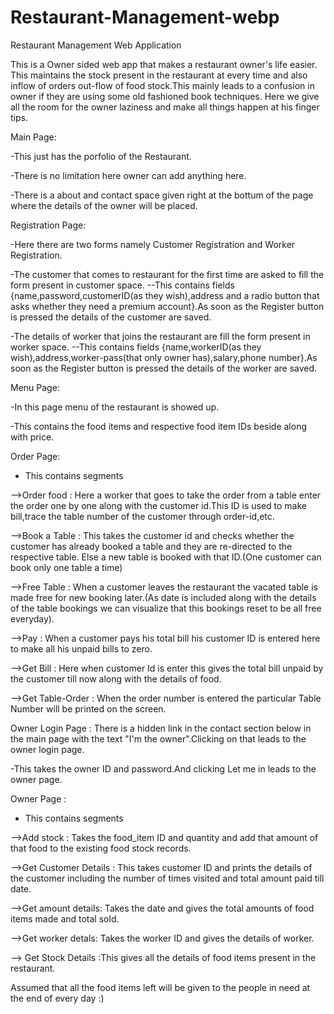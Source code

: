 # Restaurant-Management-webp
Restaurant Management Web Application

This is a Owner sided web app that makes a restaurant owner's life easier.
This maintains the stock present in the restaurant at every time and also inflow of orders out-flow of food stock.This mainly leads to a confusion in owner if they are using some old fashioned book techniques. Here we give all the room for the owner laziness and make all things happen at his finger tips.

Main Page:

-This just has the porfolio of the Restaurant.

-There is no limitation here owner can add anything here.

-There is a about and contact space given right at the bottum of the page where the details of the owner will be placed.

Registration Page:

-Here there are two forms namely Customer Registration and Worker Registration.

-The customer that comes to restaurant for the first time are asked to fill the form present in customer space.
    --This contains fields {name,password,customerID(as they wish),address and a radio button that asks whether they need a premium               account}.As soon as the Register button is pressed the details of the customer are saved.
    
-The details of worker that joins the restaurant are fill the form present in worker space.
    --This contains fields {name,workerID(as they wish),address,worker-pass(that only owner has),salary,phone number}.As soon as the Register button is pressed the details of the worker are saved.
 
 Menu Page:
 
-In this page menu of the restaurant is showed up.

-This contains the food items and respective food item IDs beside along with price.

Order Page:

- This contains segments 

-->Order food : Here a worker that goes to take the order from a table enter the order one by one along with the customer id.This ID is used to make bill,trace the table number of the customer through order-id,etc.

-->Book a Table : This takes the customer id and checks whether the customer has already booked a table and they are re-directed to the respective table. Else a new table is booked with that ID.(One customer can book only one table a time)

-->Free Table : When a customer leaves the restaurant the vacated table is made free for new booking later.(As date is included along with the details of the table bookings we can visualize that this bookings reset to be all free everyday).

-->Pay : When a customer pays his total bill his customer ID is entered here to make all his unpaid bills to zero.

-->Get Bill : Here when customer Id is enter this gives the total bill unpaid by the customer till now along with the details of food.

-->Get Table-Order : When the order number is entered the particular Table Number will be printed on the screen.

Owner Login Page : There is a hidden link in the contact section below in the main page with the text "I'm the owner".Clicking on that leads to the owner login page.

-This takes the owner ID and password.And clicking Let me in leads to the owner page.

Owner Page : 

- This contains segments

-->Add stock : Takes the food_item ID and quantity and add that amount of that food to the existing food stock records.

-->Get Customer Details : This takes customer ID and prints the details of the customer including the number of times visited and total amount paid till date.

-->Get amount details: Takes the date and gives the total amounts of food items made and total sold.

-->Get worker detals: Takes the worker ID and gives the details of worker.

--> Get Stock Details :This gives all the details of food items present in the restaurant.


Assumed that all the food items left will be given to the people in need at the end of every day :)
